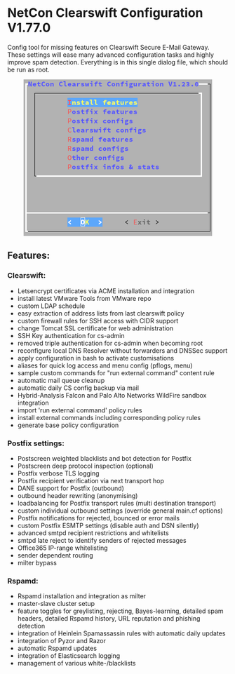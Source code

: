 NetCon Clearswift Configuration V1.77.0
=======================================

Config tool for missing features on Clearswift Secure E-Mail Gateway. These settings will ease many advanced configuration tasks and highly improve spam detection. Everything is in this single dialog file, which should be run as root.

<p align="center">
  <img src="https://raw.githubusercontent.com/netcon-consulting/cs-menu/master/images/SEG.png">
</p>

## Features:

### Clearswift:
* Letsencrypt certificates via ACME installation and integration
* install latest VMware Tools from VMware repo
* custom LDAP schedule
* easy extraction of address lists from last clearswift policy
* custom firewall rules for SSH access with CIDR support
* change Tomcat SSL certificate for web administration
* SSH Key authentication for cs-admin
* removed triple authentication for cs-admin when becoming root
* reconfigure local DNS Resolver without forwarders and DNSSec support
* apply configuration in bash to activate customisations
* aliases for quick log access and menu config (pflogs, menu)
* sample custom commands for "run external command" content rule
* automatic mail queue cleanup
* automatic daily CS config backup via mail
* Hybrid-Analysis Falcon and Palo Alto Networks WildFire sandbox integration
* import 'run external command' policy rules
* install external commands including corresponding policy rules
* generate base policy configuration

### Postfix settings:
* Postscreen weighted blacklists and bot detection for Postfix
* Postscreen deep protocol inspection (optional)
* Postfix verbose TLS logging
* Postfix recipient verification via next transport hop
* DANE support for Postfix (outbound)
* outbound header rewriting (anonymising)
* loadbalancing for Postfix transport rules (multi destination transport)
* custom individual outbound settings (override general main.cf options)
* Postfix notifications for rejected, bounced or error mails
* custom Postfix ESMTP settings (disable auth and DSN silently)
* advanced smtpd recipient restrictions and whitelists
* smtpd late reject to identify senders of rejected messages
* Office365 IP-range whitelisting
* sender dependent routing
* milter bypass

### Rspamd:
* Rspamd installation and integration as milter
* master-slave cluster setup
* feature toggles for greylisting, rejecting, Bayes-learning, detailed spam headers, detailed Rspamd history, URL reputation and phishing detection
* integration of Heinlein Spamassassin rules with automatic daily updates
* integration of Pyzor and Razor
* automatic Rspamd updates
* integration of Elasticsearch logging
* management of various white-/blacklists
